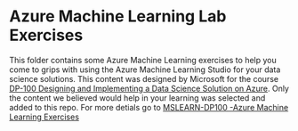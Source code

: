 # Azure Machine Learning Lab Exercises 

This folder contains some Azure Machine Learning exercises to help you come to grips with using the Azure Machine Learning Studio for your data science solutions. 
This content was designed by Microsoft for the course [DP-100 Designing and Implementing a Data Science Solution on Azure](https://docs.microsoft.com/en-us/learn/certifications/exams/dp-100). Only the content we believed would help in your learning was selected and added to this repo. For more detials go to [MSLEARN-DP100
-Azure Machine Learning Exercises](https://microsoftlearning.github.io/mslearn-dp100/)
